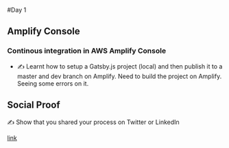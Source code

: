 #Day 1

## Amplify Console

### Continous integration in AWS Amplify Console

- ✍️ Learnt how to setup a Gatsby.js project (local) and then publish it to a master and dev branch on Amplify. 
Need to build the project on Amplify. Seeing some errors on it. 

## Social Proof

✍️ Show that you shared your process on Twitter or LinkedIn

[link](link)
